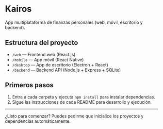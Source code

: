 # Kairos

App multiplataforma de finanzas personales (web, móvil, escritorio y backend).

## Estructura del proyecto
- `/web` — Frontend web (React.js)
- `/mobile` — App móvil (React Native)
- `/desktop` — App de escritorio (Electron + React)
- `/backend` — Backend API (Node.js + Express + SQLite)

## Primeros pasos
1. Entra a cada carpeta y ejecuta `npm install` para instalar dependencias.
2. Sigue las instrucciones de cada README para desarrollo y ejecución.

---

¿Listo para comenzar? Puedes pedirme que inicialice los proyectos y dependencias automáticamente.